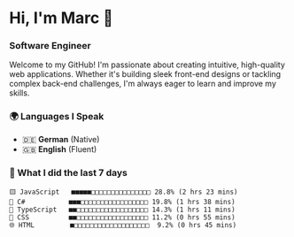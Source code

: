 # Hi, I'm Marc 👋 
### Software Engineer

Welcome to my GitHub! I'm passionate about creating intuitive, high-quality web applications. Whether it's building sleek front-end designs or tackling complex back-end challenges, I'm always eager to learn and improve my skills.  

### 🌍 Languages I Speak  
- 🇩🇪 **German** (Native)  
- 🇬🇧 **English** (Fluent)

### 🤯 What I did the last 7 days

```
🟨 JavaScript   ■■■■■□□□□□□□□□□□□□□□ 28.8% (2 hrs 23 mins)
🔷 C#           ■■■□□□□□□□□□□□□□□□□□ 19.8% (1 hrs 38 mins)
🔷 TypeScript   ■■□□□□□□□□□□□□□□□□□□ 14.3% (1 hrs 11 mins)
🎨 CSS          ■■□□□□□□□□□□□□□□□□□□ 11.2% (0 hrs 55 mins)
🌐 HTML         ■□□□□□□□□□□□□□□□□□□□  9.2% (0 hrs 45 mins)
```